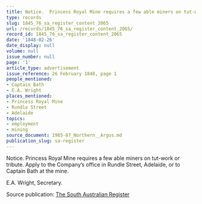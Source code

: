 ```yaml
---
title: Notice.  Princess Royal Mine requires a few able miners on tut-work or tribute.
type: records
slug: 1845_76_sa_register_content_2065
url: /records/1845_76_sa_register_content_2065/
record_id: 1845_76_sa_register_content_2065
date: '1848-02-26'
date_display: null
volume: null
issue_number: null
page: '1'
article_type: advertisement
issue_reference: 26 February 1848, page 1
people_mentioned:
- Captain Bath
- E.A. Wright
places_mentioned:
- Princess Royal Mine
- Rundle Street
- Adelaide
topics:
- employment
- mining
source_document: 1985-87_Northern__Argus.md
publication_slug: sa-register
---
```


Notice.  Princess Royal Mine requires a few able miners on tut-work or tribute.  Apply to the Company’s office in Rundle Street, Adelaide, or to Captain Bath at the mine.

E.A. Wright, Secretary.

Source publication: [The South Australian Register](/publications/sa-register/)
